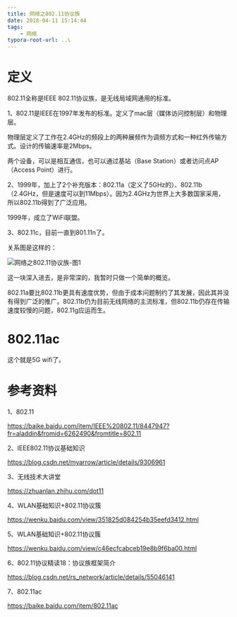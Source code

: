 ```yaml
---
title: 网络之802.11协议族
date: 2018-04-11 15:14:44
tags:
	- 网络
typora-root-url: ..\
---
```




# 定义

802.11全称是IEEE 802.11协议族，是无线局域网通用的标准。

1、802.11是IEEE在1997年发布的标准。定义了mac层（媒体访问控制层）和物理层。

物理层定义了工作在2.4GHz的频段上的两种展频作为调频方式和一种红外传输方式。设计的传输速率是2Mbps。

两个设备，可以是相互通信，也可以通过基站（Base Station）或者访问点AP（Access Point）进行。

2、1999年，加上了2个补充版本：802.11a（定义了5GHz的）、802.11b（2.4GHz，但是速度可以到11Mbps）。因为2.4GHz为世界上大多数国家采用，所以802.11b得到了广泛应用。

1999年，成立了WiFi联盟。

3、802.11c，目前一直到801.11n了。

关系图是这样的：

![网络之802.11协议族-图1](/images/网络之802.11协议族-图1.png)



这一块深入进去，是非常深的，我暂时只做一个简单的概览。

802.11a要比802.11b更具有速度优势，但由于成本问题制约了其发展，因此其并没有得到广泛的推广。802.11b仍为目前无线网络的主流标准，但802.11b仍存在传输速度较慢的问题，802.11g应运而生。

# 802.11ac

这个就是5G wifi了。



# 参考资料

1、802.11

https://baike.baidu.com/item/IEEE%20802.11/8447947?fr=aladdin&fromid=6262490&fromtitle=802.11

2、IEEE802.11协议基础知识

https://blog.csdn.net/myarrow/article/details/9306961

3、无线技术大讲堂

https://zhuanlan.zhihu.com/dot11

4、WLAN基础知识+802.11协议簇

https://wenku.baidu.com/view/351825d084254b35eefd3412.html

5、WLAN基础知识+802.11协议簇

https://wenku.baidu.com/view/c46ecfcabceb19e8b9f6ba00.html

6、802.11协议精读18：协议族框架简介

https://blog.csdn.net/rs_network/article/details/55046141

7、802.11ac

https://baike.baidu.com/item/802.11ac